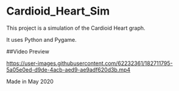 # Cardioid_Heart_Sim

This project is a simulation of the Cardioid Heart graph.

It uses Python and Pygame.

##Video Preview

https://user-images.githubusercontent.com/62232361/182711795-5a05e0ed-d9de-4acb-aed9-ae9adf620d3b.mp4

Made in May 2020
